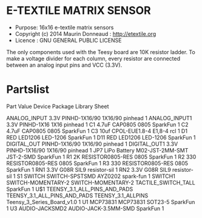 E-TEXTILE MATRIX SENSOR
=========

 - Purpose: 16x16 e-textile matrix sensors
 - Copyright (c) 2014 Maurin Donneaud : http://etextile.org
 - Licence : GNU GENERAL PUBLIC LICENSE


The only components used with the Teesy board are 10K resistor ladder.
To make a voltage divider for each column, every resistor are connected between an analog input pins and VCC (3.3V).

Partslist
=====

Part          Value                        Device                       Package              Library                    Sheet

ANALOG_INPUT  3.3V                         PINHD-1X16/90                1X16/90              pinhead                    1
ANALOG_INPUT1 3.3V                         PINHD-1X16                   1X16                 pinhead                    1
C1            4.7uF                        CAP0805                      0805                 SparkFun                   1
C2            4.7uF                        CAP0805                      0805                 SparkFun                   1
C3            10uf                         CPOL-EUE1.8-4                E1,8-4               rcl                        1
D1            RED                          LED1206                      LED-1206             SparkFun                   1
D11           RED                          LED1206                      LED-1206             SparkFun                   1
DIGITAL_OUT                                PINHD-1X16/90                1X16/90              pinhead                    1
DIGITAL_OUT1  3.3V                         PINHD-1X16/90                1X16/90              pinhead                    1
JP7           LiPo Battery                 M02-JST-2MM-SMT              JST-2-SMD            SparkFun                   1
R1            2K                           RESISTOR0805-RES             0805                 SparkFun                   1
R2            330                          RESISTOR0805-RES             0805                 SparkFun                   1
R3            330                          RESISTOR0805-RES             0805                 SparkFun                   1
RN1           3.3V                         G08R                         SIL9                 resistor-sil               1
RN2           3.3V                         G08R                         SIL9                 resistor-sil               1
S1            SWITCH                       SWITCH-SPSTSMD               AYZ0202              spark-fun                  1
SWITCH1       SWITCH-MOMENTARY-2           SWITCH-MOMENTARY-2           TACTILE_SWITCH_TALL  SparkFun                   1
U$1           TEENSY_3.1_ALL_PINS_AND_PADS TEENSY_3.1_ALL_PINS_AND_PADS TEENSY_3.1_ALLPINS   Teensy_3_Series_Board_v1.0 1
U1            MCP73831                     MCP73831                     SOT23-5              SparkFun                   1
U3                                         AUDIO-JACKSMD2               AUDIO-JACK-3.5MM-SMD SparkFun                   1
